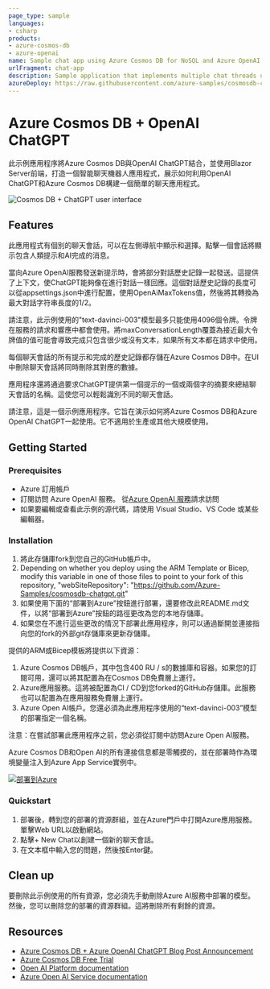 ```yaml
---
page_type: sample
languages:
- csharp
products:
- azure-cosmos-db
- azure-openai
name: Sample chat app using Azure Cosmos DB for NoSQL and Azure OpenAI
urlFragment: chat-app
description: Sample application that implements multiple chat threads using the Azure OpenAI "text-davinci-003" model and Azure Cosmos DB for NoSQL for storage.
azureDeploy: https://raw.githubusercontent.com/azure-samples/cosmosdb-chatgpt/main/azuredeploy.json
---
```


# Azure Cosmos DB + OpenAI ChatGPT

此示例應用程序將Azure Cosmos DB與OpenAI ChatGPT結合，並使用Blazor Server前端，打造一個智能聊天機器人應用程式，展示如何利用OpenAI ChatGPT和Azure Cosmos DB構建一個簡單的聊天應用程式。

![Cosmos DB + ChatGPT user interface](screenshot.png)

## Features

此應用程式有個別的聊天會話，可以在左側導航中顯示和選擇。點擊一個會話將顯示包含人類提示和AI完成的消息。

當向Azure OpenAI服務發送新提示時，會將部分對話歷史記錄一起發送。這提供了上下文，使ChatGPT能夠像在進行對話一樣回應。這個對話歷史記錄的長度可以從appsettings.json中進行配置，使用OpenAiMaxTokens值，然後將其轉換為最大對話字符串長度的1/2。

請注意，此示例使用的"text-davinci-003"模型最多只能使用4096個令牌。令牌在服務的請求和響應中都會使用。將maxConversationLength覆蓋為接近最大令牌值的值可能會導致完成只包含很少或沒有文本，如果所有文本都在請求中使用。

每個聊天會話的所有提示和完成的歷史記錄都存儲在Azure Cosmos DB中。在UI中刪除聊天會話將同時刪除其對應的數據。

應用程序還將通過要求ChatGPT提供第一個提示的一個或兩個字的摘要來總結聊天會話的名稱。這使您可以輕鬆識別不同的聊天會話。

請注意，這是一個示例應用程序。它旨在演示如何將Azure Cosmos DB和Azure OpenAI ChatGPT一起使用。它不適用於生產或其他大規模使用。


## Getting Started

### Prerequisites

- Azure 訂用帳戶
- 訂閱訪問 Azure OpenAI 服務。 從[Azure OpenAI 服務](https://customervoice.microsoft.com/Pages/ResponsePage.aspx?id=v4j5cvGGr0GRqy180BHbR7en2Ais5pxKtso_Pz4b1_xUOFA5Qk1UWDRBMjg0WFhPMkIzTzhKQ1dWNyQlQCN0PWcu)請求訪問
- 如果要編輯或查看此示例的源代碼，請使用 Visual Studio、VS Code 或某些編輯器。


### Installation

1. 將此存儲庫fork到您自己的GitHub帳戶中。
1. Depending on whether you deploy using the ARM Template or Bicep, modify this variable in one of those files to point to your fork of this repository, "webSiteRepository": "https://github.com/Azure-Samples/cosmosdb-chatgpt.git" 
1. 如果使用下面的“部署到Azure”按鈕進行部署，還要修改此README.md文件，以將“部署到Azure”按鈕的路徑更改為您的本地存儲庫。
1. 如果您在不進行這些更改的情況下部署此應用程序，則可以通過斷開並連接指向您的fork的外部git存儲庫來更新存儲庫。


提供的ARM或Bicep模板將提供以下資源：
1. Azure Cosmos DB帳戶，其中包含400 RU / s的數據庫和容器。如果您的訂閱可用，還可以將其配置為在Cosmos DB免費層上運行。
1. Azure應用服務。這將被配置為CI / CD到您forked的GitHub存儲庫。此服務也可以配置為在應用服務免費層上運行。
1. Azure Open AI帳戶。您還必須為此應用程序使用的“text-davinci-003”模型的部署指定一個名稱。

注意：在嘗試部署此應用程序之前，您必須從訂閱中訪問Azure Open AI服務。

Azure Cosmos DB和Open AI的所有連接信息都是零觸摸的，並在部署時作為環境變量注入到Azure App Service實例中。 

[![部署到Azure](https://aka.ms/deploytoazurebutton)](https://portal.azure.com/#create/Microsoft.Template/uri/https%3A%2F%2Fraw.githubusercontent.com%2FAzure-Samples%2Fcosmosdb-chatgpt%2Fmain%2Fazuredeploy.json)


### Quickstart

1. 部署後，轉到您的部署的資源群組，並在Azure門戶中打開Azure應用服務。單擊Web URL以啟動網站。
1. 點擊+ New Chat以創建一個新的聊天會話。
1. 在文本框中輸入您的問題，然後按Enter鍵。


## Clean up

要刪除此示例使用的所有資源，您必須先手動刪除Azure AI服務中部署的模型。然後，您可以刪除您的部署的資源群組。這將刪除所有剩餘的資源。

## Resources

- [Azure Cosmos DB + Azure OpenAI ChatGPT Blog Post Announcement](https://devblogs.microsoft.com/cosmosdb/)
- [Azure Cosmos DB Free Trial](https://aka.ms/TryCosmos)
- [Open AI Platform documentation](https://platform.openai.com/docs/introduction/overview)
- [Azure Open AI Service documentation](https://learn.microsoft.com/azure/cognitive-services/openai/)
